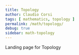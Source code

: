 ```yaml
---
title: Topology
author: Claudio Corsi
tags: [ mathematics, topology ]
permalink: /math/topology/
debug: true
sidebar: math-topology
---
```


Landing page for Topology

